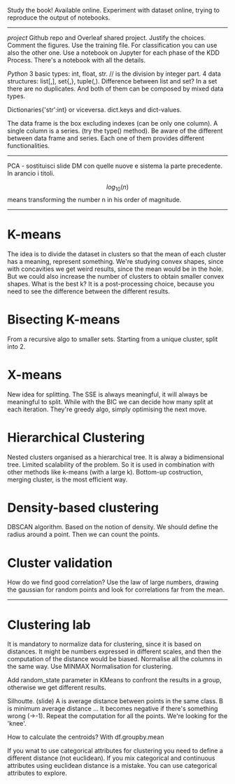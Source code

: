 Study the book! Available online.
Experiment with dataset online, trying to reproduce the output of notebooks.

---

*project*
Github repo and Overleaf shared project.
Justify the choices.
Comment the figures.
Use the training file. For classification you can use also the other one.
Use a notebook on Jupyter for each phase of the KDD Process.
There's a notebook with all the details.

*Python*
3 basic types: int, float, str.
// is the division by integer part.
4 data structures: list[,], set{,}, tuple(,).
Difference between list and set? In a set there are no duplicates. And both of them can be composed by mixed data types.

Dictionaries{'str':int} or viceversa.
dict.keys and dict-values.


The data frame is the box excluding indexes (can be only one column).
A single column is a series. (try the type() method).
Be aware of the different between data frame and series. 
Each one of them provides different functionalities.

---

 PCA - sostituisci slide DM con quelle nuove e sistema la parte precedente. In arancio i titoli.

$$log_{10}(n)$$ means transforming the number n in his order of magnitude.

---

# K-means
The idea is to divide the dataset in clusters so that the mean of each cluster has a meaning, represent something.
We're studying convex shapes, since with concavities we get weird results, since the mean would be in the hole. But we could also increase the number of clusters to obtain smaller convex shapes.
What is the best k? It is a post-processing choice, because you need to see the difference between the different results.

# Bisecting K-means
From a recursive algo to smaller sets. Starting from a unique cluster, split into 2.

# X-means
New idea for splitting. 
The SSE is always meaningful, it will always be meaningful to split. While with the BIC we can decide how many split at each iteration.
They're greedy algo, simply optimising the next move.

# Hierarchical Clustering
Nested clusters organised as a hierarchical tree.
It is alway a bidimensional tree.
Limited scalability of the problem. So it is used in combination with other methods like k-means (with a large k).
Bottom-up costruction, merging cluster, is the most efficient way.

# Density-based clustering
DBSCAN algorithm.
Based on the notion of density.
We should define the radius around a point. Then we can count the points.

# Cluster validation
How do we find good correlation? Use the law of large numbers, drawing the gaussian for random points and look for correlations far from the mean.

---

# Clustering lab
It is mandatory to normalize data for clustering, since it is based on distances. It might be numbers expressed in different scales, and then the computation of the distance would be biased.
Normalise all the columns in the same way.
Use MINMAX Normalisation for clustering.

Add random_state parameter in KMeans to confront the results in a group, otherwise we get different results.

Silhoutte. (slide) 
A is average distance between points in the same class.
B is minimum average distance ...
It becomes negative if there's something wrong (->-1).
Repeat the computation for all the points.
We're looking for the 'knee'.

How to calculate the centroids?
With df.groupby.mean

If you wnat to use categorical attributes for clustering you need to define a different distance (not euclidean).
If you mix categorical and continuous attributes using euclidean distance is a mistake.
You can use categorical attributes to explore.











